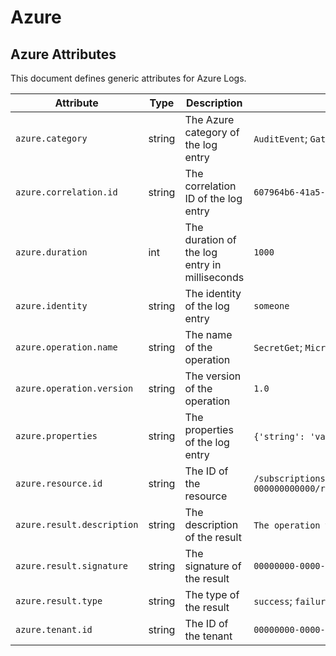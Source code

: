 <!--- Hugo front matter used to generate the website version of this page:
--->

<!-- NOTE: THIS FILE IS AUTOGENERATED. DO NOT EDIT BY HAND. -->
<!-- see templates/registry/markdown/attribute_namespace.md.j2 -->

# Azure

## Azure Attributes

This document defines generic attributes for Azure Logs.

| Attribute                  | Type   | Description                                   | Examples                                                                                                               | Stability                                                        |
| -------------------------- | ------ | --------------------------------------------- | ---------------------------------------------------------------------------------------------------------------------- | ---------------------------------------------------------------- |
| `azure.category`           | string | The Azure category of the log entry           | `AuditEvent`; `GatewayLogs`; `ApplicationGatewayAccessLog`                                                             | ![Experimental](https://img.shields.io/badge/-experimental-blue) |
| `azure.correlation.id`     | string | The correlation ID of the log entry           | `607964b6-41a5-4e24-a5db-db7aab3b9b34`                                                                                 | ![Experimental](https://img.shields.io/badge/-experimental-blue) |
| `azure.duration`           | int    | The duration of the log entry in milliseconds | `1000`                                                                                                                 | ![Experimental](https://img.shields.io/badge/-experimental-blue) |
| `azure.identity`           | string | The identity of the log entry                 | `someone`                                                                                                              | ![Experimental](https://img.shields.io/badge/-experimental-blue) |
| `azure.operation.name`     | string | The name of the operation                     | `SecretGet`; `Microsoft.ApiManagement/GatewayLogs`; `ApplicationGatewayAccess`                                         | ![Experimental](https://img.shields.io/badge/-experimental-blue) |
| `azure.operation.version`  | string | The version of the operation                  | `1.0`                                                                                                                  | ![Experimental](https://img.shields.io/badge/-experimental-blue) |
| `azure.properties`         | string | The properties of the log entry               | `{'string': 'value'}`; `{'int': 1234 }`; `{'float': '1.234'}`; `{'bool': true}`                                        | ![Experimental](https://img.shields.io/badge/-experimental-blue) |
| `azure.resource.id`        | string | The ID of the resource                        | `/subscriptions/00000000-0000-0000-0000-000000000000/resourceGroups/rg/providers/Microsoft.ApiManagement/service/apim` | ![Experimental](https://img.shields.io/badge/-experimental-blue) |
| `azure.result.description` | string | The description of the result                 | `The operation was successful`; `The operation failed`                                                                 | ![Experimental](https://img.shields.io/badge/-experimental-blue) |
| `azure.result.signature`   | string | The signature of the result                   | `00000000-0000-0000-0000-000000000000`                                                                                 | ![Experimental](https://img.shields.io/badge/-experimental-blue) |
| `azure.result.type`        | string | The type of the result                        | `success`; `failure`                                                                                                   | ![Experimental](https://img.shields.io/badge/-experimental-blue) |
| `azure.tenant.id`          | string | The ID of the tenant                          | `00000000-0000-0000-0000-000000000000`                                                                                 | ![Experimental](https://img.shields.io/badge/-experimental-blue) |
